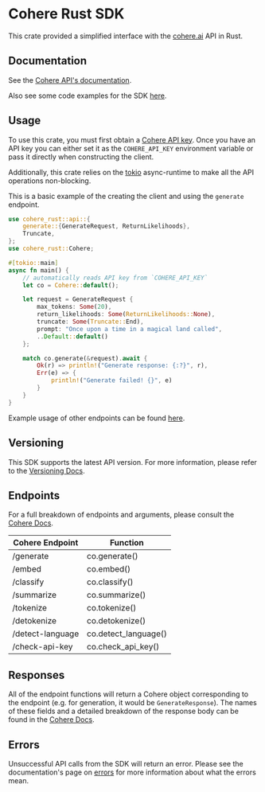 # Cohere Rust SDK

This crate provided a simplified interface with the [cohere.ai](https://cohere.ai/) API in Rust.

## Documentation

See the [Cohere API's documentation](https://docs.cohere.ai/).

Also see some code examples for the SDK [here](https://github.com/walterbm/cohere-rust/blob/main/examples).

## Usage

To use this crate, you must first obtain a [Cohere API key](https://dashboard.cohere.ai/welcome/register). Once you have an API key you can either set it as the `COHERE_API_KEY` environment variable or pass it directly when constructing the client.

Additionally, this crate relies on the [tokio](https://tokio.rs/) async-runtime to make all the API operations non-blocking.

This is a basic example of the creating the client and using the `generate` endpoint.

```rust
use cohere_rust::api::{
    generate::{GenerateRequest, ReturnLikelihoods},
    Truncate,
};
use cohere_rust::Cohere;

#[tokio::main]
async fn main() {
    // automatically reads API key from `COHERE_API_KEY`
    let co = Cohere::default();

    let request = GenerateRequest {
        max_tokens: Some(20),
        return_likelihoods: Some(ReturnLikelihoods::None),
        truncate: Some(Truncate::End),
        prompt: "Once upon a time in a magical land called",
        ..Default::default()
    };

    match co.generate(&request).await {
        Ok(r) => println!("Generate response: {:?}", r),
        Err(e) => {
            println!("Generate failed! {}", e)
        }
    }
}
```

Example usage of other endpoints can be found [here](https://github.com/walterbm/cohere-rust/blob/main/examples).

## Versioning

This SDK supports the latest API version. For more information, please refer to the [Versioning Docs](https://docs.cohere.ai/reference/versioning).

## Endpoints

For a full breakdown of endpoints and arguments, please consult the [Cohere Docs](https://docs.cohere.ai/).

| Cohere Endpoint  | Function             |
| ---------------- | -------------------- |
| /generate        | co.generate()        |
| /embed           | co.embed()           |
| /classify        | co.classify()        |
| /summarize       | co.summarize()       |
| /tokenize        | co.tokenize()        |
| /detokenize      | co.detokenize()      |
| /detect-language | co.detect_language() |
| /check-api-key   | co.check_api_key()   |

## Responses

All of the endpoint functions will return a Cohere object corresponding to the endpoint (e.g. for generation, it would be `GenerateResponse`). The names of these fields and a detailed breakdown of the response body can be found in the [Cohere Docs](https://docs.cohere.ai/).

## Errors

Unsuccessful API calls from the SDK will return an error. Please see the documentation's page on [errors](https://docs.cohere.ai/errors-reference) for more information about what the errors mean.

